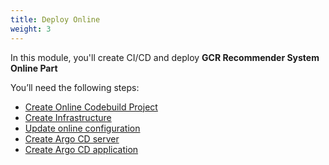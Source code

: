 ```yaml
---
title: Deploy Online
weight: 3
---
```


In this module, you'll create CI/CD and deploy **GCR Recommender System Online Part**

You’ll need the following steps:

- [Create Online Codebuild Project](./create-online-ci/)
- [Create Infrastructure](./create-infra)
- [Update online configuration](./update-online-config)
- [Create Argo CD server](./argocd-server)
- [Create Argo CD application](./create-argocd-app)